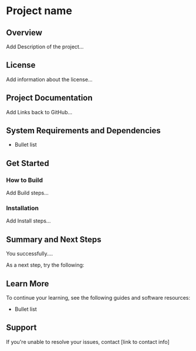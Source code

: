 # Project name
## Overview 
Add Description of the project... 
## License
Add information about the license...
## Project Documentation
Add Links back to GitHub...
## System Requirements and Dependencies
- Bullet list

## Get Started
### How to Build
Add Build steps...
### Installation
Add Install steps...

## Summary and Next Steps
You successfully....

As a next step, try the following: 

## Learn More
To continue your learning, see the following guides and software resources:
- Bullet list

## Support
If you're unable to resolve your issues, contact [link to contact info]
